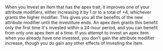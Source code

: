 When you Invest an Item that has the apex trait, it improves one of your attribute modifiers, either increasing it by 1 or to a total of +4, whichever grants the higher modifier. This gives you all the benefits of the new attribute modifier until the investiture ends. An apex item grants this benefit only the first time it's invested within a 24-hour period, and you can benefit from only one apex item at a time. If you attempt to invest an apex item when you already have one invested, you don't gain the attribute modifier increase, though you do gain any other effects of Investing the Item.
